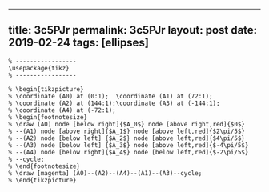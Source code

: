 ---
 title: 3c5PJr
 permalink: 3c5PJr
 layout: post
 date: 2019-02-24
 tags: [ellipses]
 ---

```latex% % Dans le préambule
% -----------------
\usepackage{tikz}
% -----------------

% \begin{tikzpicture}
% \coordinate (A0) at (0:1);  \coordinate (A1) at (72:1);
% \coordinate (A2) at (144:1);\coordinate (A3) at (-144:1);
% \coordinate (A4) at (-72:1);
% \begin{footnotesize}
% \draw (A0) node [below right]{$A_0$} node [above right,red]{$0$}
% --(A1) node [above right]{$A_1$} node [above left,red]{$2\pi/5$}
% --(A2) node [below left] {$A_2$} node [above left,red]{$4\pi/5$}
% --(A3) node [below left] {$A_3$} node [above left,red]{$-4\pi/5$}
% --(A4) node [below right]{$A_4$} node [below left,red]{$-2\pi/5$}
% --cycle;
% \end{footnotesize}
% \draw [magenta] (A0)--(A2)--(A4)--(A1)--(A3)--cycle;
% \end{tikzpicture}
```